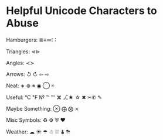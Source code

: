 Helpful Unicode Characters to Abuse
===================================

Hamburgers: ≣≡≔⁝⋮

Triangles: ⊲⊳ 

Angles: ≺≻

Arrows: ↺ ↻ ⇦ ⇨ 

Neat: ∗ ⊛ ※ ◉ ◯  ⍟  

Useful: ℃ ℉ № ℡ ℻ ⌘ ⎇★ ☆ ✖   ✂✆   ✎  

Maybe Something: ⊗ ⨁  ⨂  ⨯  

Misc Symbols: ♻ ⚙  ⛨ ❤


Weather: ☁ ☀  ☂  ☃    ⛆
⛇  ⛈
